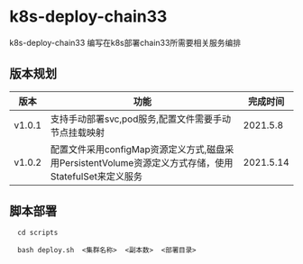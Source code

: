 # k8s-deploy-chain33
k8s-deploy-chain33 编写在k8s部署chain33所需要相关服务编排

## 版本规划

版本|功能 |完成时间
---|----|----
v1.0.1|支持手动部署svc,pod服务,配置文件需要手动节点挂载映射|2021.5.8
v1.0.2|配置文件采用configMap资源定义方式,磁盘采用PersistentVolume资源定义方式存储，使用StatefulSet来定义服务|2021.5.14


## 脚本部署
```
  cd scripts
 
  bash deploy.sh  <集群名称>  <副本数>  <部署目录>
```

